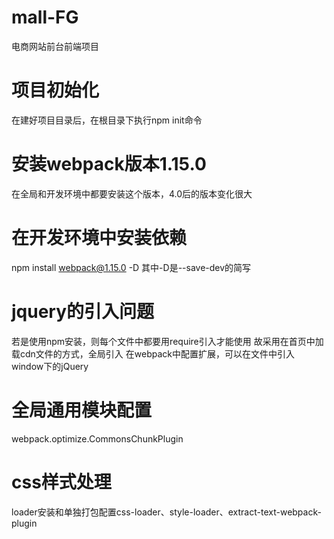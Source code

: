 # mall-FG
电商网站前台前端项目

# 项目初始化
在建好项目目录后，在根目录下执行npm init命令

# 安装webpack版本1.15.0
在全局和开发环境中都要安装这个版本，4.0后的版本变化很大

# 在开发环境中安装依赖
npm install webpack@1.15.0 -D
其中-D是--save-dev的简写

# jquery的引入问题
若是使用npm安装，则每个文件中都要用require引入才能使用
故采用在首页中加载cdn文件的方式，全局引入
在webpack中配置扩展，可以在文件中引入window下的jQuery

# 全局通用模块配置
webpack.optimize.CommonsChunkPlugin

# css样式处理
loader安装和单独打包配置css-loader、style-loader、extract-text-webpack-plugin